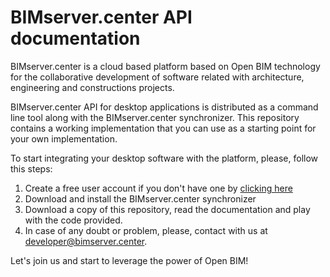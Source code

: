 # BIMserver.center API documentation

BIMserver.center is a cloud based platform based on Open BIM technology for the collaborative development of software related with architecture, engineering and constructions projects.

BIMserver.center API for desktop applications is distributed as a command line tool along with the BIMserver.center synchronizer. 
This repository contains a working implementation that you can use as a starting point for your own implementation. 

To start integrating your desktop software with the platform, please, follow this steps:

  1. Create a free user account if you don't have one by [clicking here](https://bimserver.center/)
  2. Download and install the BIMserver.center synchronizer
  3. Download a copy of this repository, read the documentation and play with the code provided.
  4. In case of any doubt or problem, please, contact with us at developer@bimserver.center.
  
Let's join us and start to leverage the power of Open BIM!



